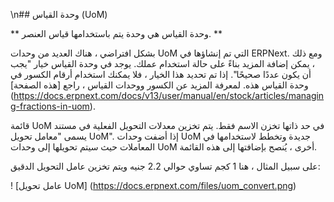 \n## وحدة القياس (UoM)

** وحدة القياس هي وحدة يتم باستخدامها قياس العنصر. **

بشكل افتراضي ، هناك العديد من وحدات UoM التي تم إنشاؤها في ERPNext. ومع ذلك ، يمكن إضافة المزيد بناءً على حالة استخدام عملك. يوجد في وحدة القياس خيار "يجب أن يكون عددًا صحيحًا". إذا تم تحديد هذا الخيار ، فلا يمكنك استخدام أرقام الكسور في وحدة القياس هذه. لمعرفة المزيد عن الكسور ووحدات القياس ، راجع [هذه الصفحة] (https://docs.erpnext.com/docs/v13/user/manual/en/stock/articles/managing-fractions-in-uom).

قائمة UoM في حد ذاتها تخزن الاسم فقط. يتم تخزين معدلات التحويل الفعلية في مستند يسمى "معامل تحويل UoM". إذا أضفت وحدات UoM جديدة وتخطط لاستخدامها في المعاملات حيث سيتم تحويلها إلى وحدات UoM أخرى ، يُنصح بإضافتها إلى هذه القائمة.

على سبيل المثال ، هنا 1 كجم تساوي حوالي 2.2 جنيه ويتم تخزين عامل التحويل الدقيق:

! [عامل تحويل UoM] (https://docs.erpnext.com/files/uom_convert.png)